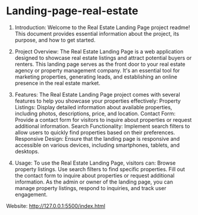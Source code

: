 # Landing-page-real-estate
1. Introduction:
Welcome to the Real Estate Landing Page project readme! This document provides essential information about the project, its purpose, and how to get started.


3. Project Overview:
The Real Estate Landing Page is a web application designed to showcase real estate listings and attract potential buyers or renters.
This landing page serves as the front door to your real estate agency or property management company.
It's an essential tool for marketing properties, generating leads, and establishing an online presence in the real estate market.


4. Features:
The Real Estate Landing Page project comes with several features to help you showcase your properties effectively:
Property Listings: Display detailed information about available properties, including photos, descriptions, price, and location.
Contact Form: Provide a contact form for visitors to inquire about properties or request additional information.
Search Functionality: Implement search filters to allow users to quickly find properties based on their preferences.
Responsive Design: Ensure that the landing page is responsive and accessible on various devices, including smartphones, tablets, and desktops.

5. Usage:
To use the Real Estate Landing Page, visitors can:
Browse property listings.
Use search filters to find specific properties.
Fill out the contact form to inquire about properties or request additional information.
As the admin or owner of the landing page, you can manage property listings, respond to inquiries, and track user engagement.

Website: http://127.0.0.1:5500/index.html
